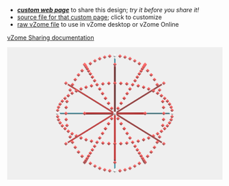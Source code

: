 
 - [***custom web page***][post] to share this design; *try it before you share it!*
 - [source file for that custom page][source]; click to customize
 - [raw vZome file][raw] to use in vZome desktop or vZome Online

[vZome Sharing documentation](https://vzome.github.io/vzome/sharing.html#how-it-works)

![Image](<30-gon-field-6-rings-6-axis.png>)


[post]: <https://John-Kostick.github.io/vzome-sharing/2022/02/21/30-gon-field-6-rings-6-axis-07-58-31.html>
[source]: <https://github.com/John-Kostick/vzome-sharing/edit/main/_posts/2022-02-21-30-gon-field-6-rings-6-axis-07-58-31.md>
[raw]: <https://raw.githubusercontent.com/John-Kostick/vzome-sharing/main/2022/02/21/07-58-31-30-gon-field-6-rings-6-axis/30-gon-field-6-rings-6-axis.vZome>